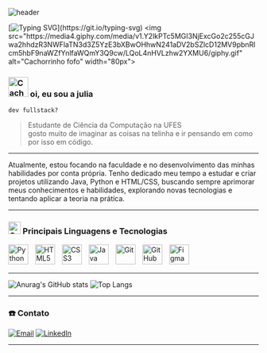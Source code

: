 ![header](https://capsule-render.vercel.app/api?type=waving&color=1e7e34&height=130&section=header) 

[![Typing SVG](https://readme-typing-svg.demolab.com?font=Press+Start+2P&pause=1000&color=2F8735D9&background=FFFFFF00&width=435&lines=bem+vindo!)](https://git.io/typing-svg) <img src="https://media4.giphy.com/media/v1.Y2lkPTc5MGI3NjExcGo2c255cGJwa2hhdzR3NWFlaTN3d3Z5YzE3bXBwOHhwN241aDV2bSZlcD12MV9pbnRlcm5hbF9naWZfYnlfaWQmY3Q9cw/LQoL4nHVLzhw2YXMU6/giphy.gif" 
       alt="Cachorrinho fofo" width="80px">

### <img  src="https://media.giphy.com/media/v1.Y2lkPWVjZjA1ZTQ3azVhbGpmdXg3eXRyYXJpZXk1cGoyOWN3amNyeXgwNm5wdDMzdmN3dyZlcD12MV9zdGlja2Vyc19yZWxhdGVkJmN0PXM/xd22iKsu0Wn0Q/giphy.gif" alt="Cachorrinho fofo" width="40px"/> oi, eu sou a julia 

`dev fullstack?`
> Estudante de Ciência da Computação na UFES  
> gosto muito de imaginar as coisas na telinha e ir pensando em como por isso em código.
---
Atualmente, estou focando na faculdade e no desenvolvimento das minhas habilidades por conta própria. Tenho dedicado meu tempo a estudar e criar projetos utilizando Java, Python e HTML/CSS, buscando sempre aprimorar meus conhecimentos e habilidades, explorando novas tecnologias e tentando aplicar a teoria na prática.

---
### <img src="https://media3.giphy.com/media/v1.Y2lkPTc5MGI3NjExOWtqaDNmN29iOW0yaWtseGd6dWgwcDJhcm9qanh2Z293bzJtdnl3OSZlcD12MV9pbnRlcm5hbF9naWZfYnlfaWQmY3Q9cw/gkF6liG22AYbJ2ZktC/giphy.gif" alt="Cachorrinho fofo" width="25px" /> Principais Linguagens e Tecnologias

<p align="left">
  <img alt="Python" width="40px" src="https://cdn.jsdelivr.net/gh/devicons/devicon/icons/python/python-original.svg" style="margin-right:10px;" />
  <img alt="HTML5" width="40px" src="https://skillicons.dev/icons?i=html" style="margin-right:10px;" />
  <img alt="CSS3" width="40px" src="https://skillicons.dev/icons?i=css" style="margin-right:10px;" />
  <img alt="Java" width="40px" src="https://cdn.jsdelivr.net/gh/devicons/devicon/icons/java/java-original.svg" style="margin-right:10px;" />
  <img alt="Git" width="40px" src="https://cdn.jsdelivr.net/gh/devicons/devicon/icons/git/git-original.svg" style="margin-right:10px;" />
  <img alt="GitHub" width="40px" src="https://skillicons.dev/icons?i=github" style="margin-right:10px;" />
  <img alt="Figma" width="40px" src="https://cdn.jsdelivr.net/gh/devicons/devicon/icons/figma/figma-original.svg" />
</p>


---
![Anurag's GitHub stats](https://github-readme-stats.vercel.app/api?username=julia-sander&show_icons=true&theme=shadow_green)
![Top Langs](https://github-readme-stats.vercel.app/api/top-langs/?username=julia-sander&layout=compact&hide_title=true)

---
### ☎️ Contato 

[![Email](https://img.shields.io/badge/Email-D14836?style=for-the-badge&logo=gmail&logoColor=white)](mailto:sanderjulia119@gmail.com)
[![LinkedIn](https://img.shields.io/badge/LinkedIn-0077B5?style=for-the-badge&logo=linkedin&logoColor=white)](https://www.linkedin.com/in/seu-usuariowww.linkedin.com/in/júlia-sander-872341294)

---
